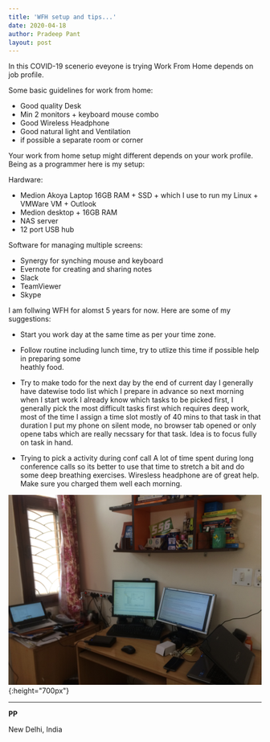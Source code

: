 ```yaml
---
title: 'WFH setup and tips...'
date: 2020-04-18
author: Pradeep Pant
layout: post
---
```

In this COVID-19 scenerio eveyone is trying Work From Home depends on  job profile. 
 
Some basic guidelines for work from home:
- Good quality Desk
- Min 2 monitors + keyboard mouse combo
- Good Wireless Headphone
- Good natural light and Ventilation
- if possible a separate room or corner


Your work from home setup might different depends on your work profile. Being as a programmer here is my setup:

Hardware:

- Medion Akoya Laptop 16GB RAM + SSD + which I use to run my Linux + VMWare VM + Outlook
- Medion desktop + 16GB RAM 
- NAS server
- 12 port USB hub

Software for managing multiple screens:

- Synergy for synching mouse and keyboard
- Evernote for creating and sharing notes
- Slack
- TeamViewer
- Skype

I am follwing WFH for alomst 5 years for now. Here are some of my suggestions:

- Start you work day at the same time as per your time zone.
- Follow routine including lunch time, try to utlize this time if possible help in preparing some  
  heathly food.
- Try to make todo for the next day by the end of current day 
    I generally have datewise todo list which I prepare in advance so next morning when I start work I already know which tasks to be picked first, I generally pick the most difficult tasks first which requires deep work, most of the time I assign a time slot mostly of 40 mins to that task in that duration I put my phone on silent mode, no browser tab opened or only opene tabs which are really necssary for that task. Idea is to focus fully on task in hand. 

- Trying to pick a activity during conf call 
    A lot of time spent during long conference calls so its better to use that time to stretch a bit and do some deep breathing exercises. Wiresless headphone are of great help. Make sure you charged them well each morning.

![My WFH Setup](\data\images\wfh_pic_20200418.jpg){:height="700px"}


___

**PP**
 
New Delhi, India
